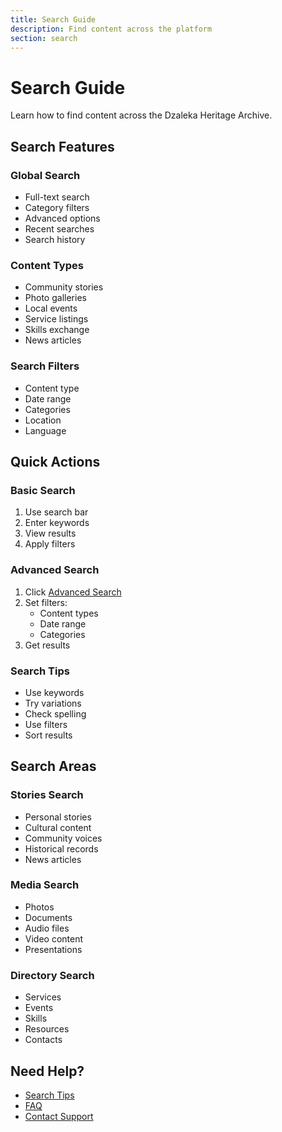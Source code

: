 ```yaml
---
title: Search Guide
description: Find content across the platform
section: search
---
```


# Search Guide

Learn how to find content across the Dzaleka Heritage Archive.

## Search Features

### Global Search
- Full-text search
- Category filters
- Advanced options
- Recent searches
- Search history

### Content Types
- Community stories
- Photo galleries
- Local events
- Service listings
- Skills exchange
- News articles

### Search Filters
- Content type
- Date range
- Categories
- Location
- Language

## Quick Actions

### Basic Search
1. Use search bar
2. Enter keywords
3. View results
4. Apply filters

### Advanced Search
1. Click [Advanced Search](/search/advanced)
2. Set filters:
   - Content types
   - Date range
   - Categories
3. Get results

### Search Tips
- Use keywords
- Try variations
- Check spelling
- Use filters
- Sort results

## Search Areas

### Stories Search
- Personal stories
- Cultural content
- Community voices
- Historical records
- News articles

### Media Search
- Photos
- Documents
- Audio files
- Video content
- Presentations

### Directory Search
- Services
- Events
- Skills
- Resources
- Contacts

## Need Help?

- [Search Tips](/search/tips)
- [FAQ](/search/faq)
- [Contact Support](/support)
